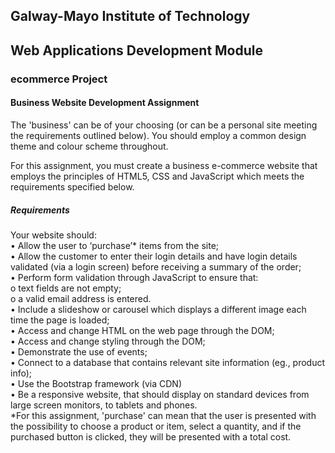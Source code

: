 ## Galway-Mayo Institute of Technology

## Web Applications Development Module 

### ecommerce Project

#### Business Website Development Assignment

The 'business' can be of your choosing (or can be a personal site meeting the requirements
outlined below). You should employ a common design theme and colour scheme throughout. <br>

For this assignment, you must create a business e-commerce website that employs the principles of
HTML5, CSS and JavaScript which meets the requirements specified below. <br>

##### Requirements
Your website should:<br>
• Allow the user to ‘purchase’* items from the site;<br>
• Allow the customer to enter their login details and have login details validated (via a login screen)
before receiving a summary of the order;<br>
• Perform form validation through JavaScript to ensure that:<br>
o text fields are not empty;<br>
o a valid email address is entered.<br>
• Include a slideshow or carousel which displays a different image each time the page is loaded;<br>
• Access and change HTML on the web page through the DOM;<br>
• Access and change styling through the DOM;<br>
• Demonstrate the use of events;<br>
• Connect to a database that contains relevant site information (eg., product
info);<br>
• Use the Bootstrap framework (via CDN)<br>
• Be a responsive website, that should display on standard devices from large screen monitors, to
tablets and phones.<br>
*For this assignment, 'purchase' can mean that the user is presented with the possibility to choose
a product or item, select a quantity, and if the purchased button is clicked, they will be presented
with a total cost.<br>
